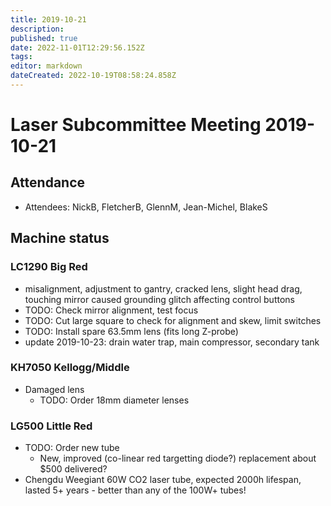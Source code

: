 ```yaml
---
title: 2019-10-21
description: 
published: true
date: 2022-11-01T12:29:56.152Z
tags: 
editor: markdown
dateCreated: 2022-10-19T08:58:24.858Z
---
```


# Laser Subcommittee Meeting 2019-10-21

## Attendance

* Attendees: NickB, FletcherB, GlennM, Jean-Michel, BlakeS

## Machine status

### LC1290 Big Red

* misalignment, adjustment to gantry, cracked lens, slight head drag, touching mirror caused grounding glitch affecting control buttons
* TODO: Check mirror alignment, test focus
* TODO: Cut large square to check for alignment and skew, limit switches
* TODO: Install spare 63.5mm lens (fits long Z-probe)
* update 2019-10-23: drain water trap, main compressor, secondary tank

### KH7050 Kellogg/Middle

* Damaged lens
  *  TODO: Order 18mm diameter lenses

### LG500 Little Red

* TODO: Order new tube
  * New, improved (co-linear red targetting diode?) replacement about \$500 delivered?
* Chengdu Weegiant 60W CO2 laser tube, expected 2000h lifespan, lasted 5+ years - better than any of the 100W+ tubes!
